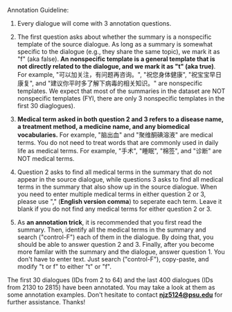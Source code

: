 Annotation Guideline:

1. Every dialogue will come with 3 annotation questions.

2. The first question asks about whether the summary is a nonspecific template of the source dialogue. As long as a summary is somewhat specific to the dialogue (e.g., they share the same topic), we mark it as "f" (aka false). **An nonspecific template is a general template that is not directly related to the dialogue, and we mark it as "t" (aka true)**. For example, "可以加关注，有问题再咨询。", "祝您身体健康", "祝宝宝早日康复", and "建议你平时多了解下病毒的相关知识。" are nonspecific templates. We expect that most of the summaries in the dataset are NOT nonspecific templates (FYI, there are only 3 nonspecific templates in the first 30 diaglogues).
 
3. **Medical term asked in both question 2 and 3 refers to a disease name, a treatment method, a medicine name, and any biomedical vocabularies.** For example, "脑出血" and "聚维酮碘溶液" are medical terms. You do not need to treat words that are commonly used in daily life as medical terms. For example, "手术", "睡眠", "棉签", and "诊断" are NOT medical terms.

4. Question 2 asks to find all medical terms in the summary that do not appear in the source dialogue, while questions 3 asks to find all medical terms in the summary that also show up in the source dialogue. When you need to enter multiple medical terms in either question 2 or 3, please use "," (**English version comma**) to seperate each term. Leave it blank if you do not find any medical terms for either question 2 or 3.

5. As **an annotation trick**, it is recommended that you first read the summary. Then, identify all the medical terms in the summary and search ("control-F") each of them in the dialogue. By doing that, you should be able to answer question 2 and 3. Finally, after you become more familar with the summary and the dialogue, answer question 1. You don't have to enter text. Just search ("control-F"), copy-paste, and modify "t or f" to either "t" or "f".



The first 30 dialogues (IDs from 2 to 64) and the last 400 dialogues (IDs from 2130 to 2815) have been annotated. You may take a look at them as some annotation examples. Don't hesitate to contact **njz5124@psu.edu** for further assistance. Thanks!
